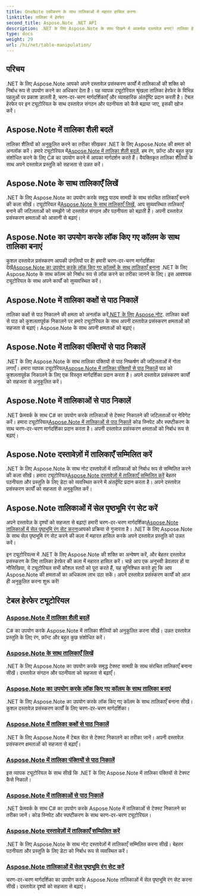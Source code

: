 ```yaml
---
title: OneNote एकीकरण के साथ तालिकाओं में महारत हासिल करना
linktitle: तालिका में हेरफेर
second_title: Aspose.Note .NET API
description: .NET के लिए Aspose.Note के साथ दिखने में आकर्षक दस्तावेज़ बनाएं! तालिका हेरफेर पर ट्यूटोरियल देखें - शैलियाँ बदलें, तालिकाएँ लिखें, पाठ निकालें, और बहुत कुछ।
type: docs
weight: 29
url: /hi/net/table-manipulation/
---
```


## परिचय

.NET के लिए Aspose.Note आपको अपने दस्तावेज़ प्रसंस्करण कार्यों में तालिकाओं की शक्ति को निर्बाध रूप से उपयोग करने का अधिकार देता है। यह व्यापक ट्यूटोरियल श्रृंखला तालिका हेरफेर के विभिन्न पहलुओं पर प्रकाश डालती है, चरण-दर-चरण मार्गदर्शिकाएँ और व्यावहारिक अंतर्दृष्टि प्रदान करती है। टेबल हेरफेर पर इन ट्यूटोरियल के साथ दस्तावेज़ संगठन और पठनीयता को कैसे बढ़ाया जाए, इसकी खोज करें।

## Aspose.Note में तालिका शैली बदलें

 तालिका शैलियों को अनुकूलित करने का तरीका सीखकर .NET के लिए Aspose.Note की क्षमता को अनलॉक करें। हमारे ट्यूटोरियल में[Aspose.Note में तालिका शैली बदलें](./change-table-style/), हम रंग, फ़ॉन्ट और बहुत कुछ संशोधित करने के लिए C# का उपयोग करने में आपका मार्गदर्शन करते हैं। वैयक्तिकृत तालिका शैलियों के साथ अपने दस्तावेज़ प्रस्तुति को सहजता से उन्नत करें।

## Aspose.Note के साथ तालिकाएँ लिखें

 .NET के लिए Aspose.Note का उपयोग करके समृद्ध पाठ्य सामग्री के साथ संरचित तालिकाएँ बनाने की कला सीखें। ट्यूटोरियल में[Aspose.Note के साथ तालिकाएँ लिखें](./compose-tables/), आप सुव्यवस्थित तालिकाएँ बनाने की जटिलताओं को समझेंगे जो दस्तावेज़ संगठन और पठनीयता को बढ़ाती हैं। अपनी दस्तावेज़ प्रसंस्करण क्षमताओं को आसानी से बढ़ाएं।

## Aspose.Note का उपयोग करके लॉक किए गए कॉलम के साथ तालिका बनाएं

 कुशल दस्तावेज़ प्रसंस्करण आपकी उंगलियों पर है! हमारी चरण-दर-चरण मार्गदर्शिका देखें[Aspose.Note का उपयोग करके लॉक किए गए कॉलमों के साथ तालिकाएँ बनाना](./create-table-locked-columns/) .NET के लिए Aspose.Note के साथ कॉलम को निर्बाध रूप से लॉक करने का तरीका जानने के लिए। इस आवश्यक ट्यूटोरियल के साथ अपने कार्यों को सुव्यवस्थित करें।

## Aspose.Note में तालिका कक्षों से पाठ निकालें

 तालिका कक्षों से पाठ निकालने की क्षमता को अनलॉक करें[.NET के लिए Aspose.नोट](./extract-text-cell/). तालिका कक्षों से पाठ को कुशलतापूर्वक निकालने पर हमारे ट्यूटोरियल के साथ अपनी दस्तावेज़ प्रसंस्करण क्षमताओं को सहजता से बढ़ाएं। Aspose.Note के साथ अपनी क्षमताओं को बढ़ाएं।

## Aspose.Note में तालिका पंक्तियों से पाठ निकालें

.NET के लिए Aspose.Note के साथ तालिका पंक्तियों से पाठ निष्कर्षण की जटिलताओं में गोता लगाएँ। हमारा व्यापक ट्यूटोरियल[Aspose.Note में तालिका पंक्तियों से पाठ निकालें](./extract-text-row/) पाठ को कुशलतापूर्वक निकालने के लिए एक विस्तृत मार्गदर्शिका प्रदान करता है। अपने दस्तावेज़ प्रसंस्करण कार्यों को सहजता से अनुकूलित करें।

## Aspose.Note में तालिकाओं से पाठ निकालें

 .NET फ्रेमवर्क के साथ C# का उपयोग करके तालिकाओं से टेक्स्ट निकालने की जटिलताओं पर नेविगेट करें। हमारा ट्यूटोरियल[Aspose.Note में तालिकाओं से पाठ निकालें](./extract-text-table/) कोड स्निपेट और स्पष्टीकरण के साथ चरण-दर-चरण मार्गदर्शिका प्रदान करता है। अपनी दस्तावेज़ प्रसंस्करण क्षमताओं को निर्बाध रूप से बढ़ाएं।

## Aspose.Note दस्तावेज़ों में तालिकाएँ सम्मिलित करें

 .NET के लिए Aspose.Note के साथ नोट दस्तावेज़ों में तालिकाओं को निर्बाध रूप से सम्मिलित करने की कला सीखें। हमारा ट्यूटोरियल[Aspose.Note दस्तावेज़ों में तालिकाएँ सम्मिलित करें](./insert-tables/) बेहतर पठनीयता और प्रस्तुति के लिए डेटा को व्यवस्थित करने में अंतर्दृष्टि प्रदान करता है। अपने दस्तावेज़ प्रसंस्करण कार्यों को सहजता से अनुकूलित करें।

## Aspose.Note तालिकाओं में सेल पृष्ठभूमि रंग सेट करें

 अपने दस्तावेज़ के दृश्यों को सहजता से बढ़ाएं! हमारी चरण-दर-चरण मार्गदर्शिका[Aspose.Note तालिकाओं में सेल पृष्ठभूमि रंग सेट करना](./set-cell-background-color/)आपको प्रक्रिया से गुजारता है। .NET के लिए Aspose.Note के साथ सेल पृष्ठभूमि रंग सेट करने की कला में महारत हासिल करके अपने दस्तावेज़ प्रस्तुति को उन्नत करें।

इन ट्यूटोरियल्स में .NET के लिए Aspose.Note की शक्ति का अन्वेषण करें, और बेहतर दस्तावेज़ प्रसंस्करण के लिए तालिका हेरफेर की कला में महारत हासिल करें। चाहे आप एक अनुभवी डेवलपर हों या नौसिखिया, ये ट्यूटोरियल सभी कौशल स्तरों को पूरा करते हैं, यह सुनिश्चित करते हुए कि आप Aspose.Note की क्षमताओं का अधिकतम लाभ उठा सकें। अपने दस्तावेज़ प्रसंस्करण कार्यों को आज ही अनुकूलित करना शुरू करें!
## टेबल हेरफेर ट्यूटोरियल
### [Aspose.Note में तालिका शैली बदलें](./change-table-style/)
C# का उपयोग करके Aspose.Note में तालिका शैलियों को अनुकूलित करना सीखें। उन्नत दस्तावेज़ प्रस्तुति के लिए रंग, फ़ॉन्ट और बहुत कुछ संशोधित करें।
### [Aspose.Note के साथ तालिकाएँ लिखें](./compose-tables/)
.NET के लिए Aspose.Note का उपयोग करके समृद्ध टेक्स्ट सामग्री के साथ संरचित तालिकाएँ बनाना सीखें। दस्तावेज़ संगठन और पठनीयता को सहजता से बढ़ाएँ।
### [Aspose.Note का उपयोग करके लॉक किए गए कॉलम के साथ तालिका बनाएं](./create-table-locked-columns/)
.NET के लिए Aspose.Note का उपयोग करके लॉक किए गए कॉलम के साथ तालिकाएँ बनाना सीखें। कुशल दस्तावेज़ प्रसंस्करण कार्यों के लिए चरण-दर-चरण मार्गदर्शिका।
### [Aspose.Note में तालिका कक्षों से पाठ निकालें](./extract-text-cell/)
.NET के लिए Aspose.Note में टेबल सेल से टेक्स्ट निकालने का तरीका जानें। अपनी दस्तावेज़ प्रसंस्करण क्षमताओं को सहजता से बढ़ाएँ।
### [Aspose.Note में तालिका पंक्तियों से पाठ निकालें](./extract-text-row/)
इस व्यापक ट्यूटोरियल के साथ सीखें कि .NET के लिए Aspose.Note में तालिका पंक्तियों से टेक्स्ट कैसे निकालें।
### [Aspose.Note में तालिकाओं से पाठ निकालें](./extract-text-table/)
.NET फ्रेमवर्क के साथ C# का उपयोग करके Aspose.Note में तालिकाओं से टेक्स्ट निकालने का तरीका जानें। कोड स्निपेट और स्पष्टीकरण के साथ चरण-दर-चरण ट्यूटोरियल।
### [Aspose.Note दस्तावेज़ों में तालिकाएँ सम्मिलित करें](./insert-tables/)
.NET के लिए Aspose.Note के साथ नोट दस्तावेज़ों में तालिकाएँ सम्मिलित करना सीखें। बेहतर पठनीयता और प्रस्तुति के लिए डेटा को निर्बाध रूप से व्यवस्थित करें।
### [Aspose.Note तालिकाओं में सेल पृष्ठभूमि रंग सेट करें](./set-cell-background-color/)
चरण-दर-चरण मार्गदर्शिका का उपयोग करके Aspose.Note तालिकाओं में सेल पृष्ठभूमि रंग सेट करना सीखें। दस्तावेज़ दृश्यों को सहजता से बढ़ाएं।